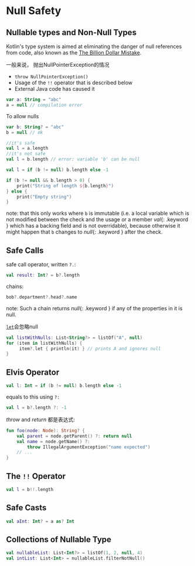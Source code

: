 # Null Safety
[ppt]:()

## Nullable types and Non-Null Types

Kotlin's type system is aimed at eliminating the danger of null references from code, also known as the [The Billion Dollar Mistake](http://en.wikipedia.org/wiki/Tony_Hoare#Apologies_and_retractions).

[ppt]:()
一般来说， 抛出NullPointerException的情况
* `throw NullPointerException()`
* Usage of the `!!` operator that is described below
* External Java code has caused it

[ppt]:()

``` kotlin
var a: String = "abc"
a = null // compilation error
```
To allow nulls
``` kotlin
var b: String? = "abc"
b = null // ok
```
[ppt]:()

``` kotlin
//it's safe
val l = a.length
//it's not safe
val l = b.length // error: variable 'b' can be null
```
[ppt]:()

``` kotlin
val l = if (b != null) b.length else -1
```

``` kotlin
if (b != null && b.length > 0) {
    print("String of length ${b.length}")
} else {
    print("Empty string")
}
```

note:
that this only works where `b` is immutable (i.e. a local variable which is not modified between the check and the
usage or a member *val*{: .keyword } which has a backing field and is not overridable), because otherwise it might
happen that `b` changes to *null*{: .keyword } after the check.

[ppt]:()

## Safe Calls

safe call operator, written `?.`:

``` kotlin
val result: Int? = b?.length
```

[ppt]:()

chains:
``` kotlin
bob?.department?.head?.name
```
note: 
Such a chain returns *null*{: .keyword } if any of the properties in it is null.

[ppt]:()

[`let`](/api/latest/jvm/stdlib/kotlin/let.html)会忽略null

``` kotlin
val listWithNulls: List<String?> = listOf("A", null)
for (item in listWithNulls) {
     item?.let { println(it) } // prints A and ignores null
}
```

[ppt]:()

## Elvis Operator

``` kotlin
val l: Int = if (b != null) b.length else -1
```
equals to this using ``?:``

``` kotlin
val l = b?.length ?: -1   
```

[ppt]:()

*throw* and *return* 都是表达式:

``` kotlin
fun foo(node: Node): String? {
    val parent = node.getParent() ?: return null
    val name = node.getName() ?: 
        throw IllegalArgumentException("name expected")
    // ...
}
```
[ppt]:()
## The `!!` Operator


``` kotlin
val l = b!!.length
```

[ppt]:()

## Safe Casts

``` kotlin
val aInt: Int? = a as? Int
```

[ppt]:()

## Collections of Nullable Type

``` kotlin
val nullableList: List<Int?> = listOf(1, 2, null, 4)
val intList: List<Int> = nullableList.filterNotNull()
```

